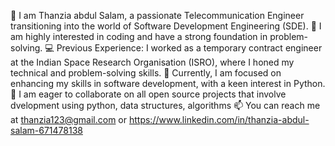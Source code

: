👋 I am Thanzia abdul Salam, a passionate Telecommunication Engineer transitioning into the world of Software Development Engineering (SDE). 
 👀 I am highly interested in coding and have a strong foundation in problem-solving.
 💻 Previous Experience: I worked as a temporary contract engineer at the Indian Space Research Organisation (ISRO), where I honed my technical and problem-solving skills.
 🌱 Currently, I am focused on enhancing my skills in software development, with a keen interest in Python.
 💞️ I am eager to collaborate on all open source projects that involve dvelopment using python, data structures, algorithms
 📫 You can reach me at thanzia123@gmail.com or https://www.linkedin.com/in/thanzia-abdul-salam-671478138
 

